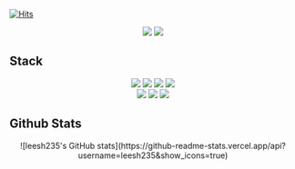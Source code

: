 [![Hits](https://hits.seeyoufarm.com/api/count/incr/badge.svg?url=https%3A%2F%2Fgithub.com%2Fleesh235%2F&count_bg=%2379C83D&title_bg=%23555555&icon=&icon_color=%23E7E7E7&title=hits&edge_flat=false)](https://hits.seeyoufarm.com)

<div align=center><img src="https://img.shields.io/badge/leeshgh235@gmail.com-EA4335?style=for-the-badge&logo=Gmail&logoColor=white"> <a href="https://github.com/leesh235" target="_blank"><img src="https://img.shields.io/badge/GitHub-181717?style=for-the-badge&logo=GitHub&logoColor=white"/></a></div>


## Stack
<div align=center><img src="https://img.shields.io/badge/HTML5-E34F26?style=for-the-badge&logo=HTML5&logoColor=white"> <img src="https://img.shields.io/badge/CSS3-1572B6?style=for-the-badge&logo=CSS3&logoColor=white"> <img src="https://img.shields.io/badge/JavaScript-F7DF1E?style=for-the-badge&logo=JavaScript&logoColor=white"> <img src="https://img.shields.io/badge/TypeScript-3178C6?style=for-the-badge&logo=TypeScript&logoColor=white"></div>
  
 <div align=center><img src="https://img.shields.io/badge/React-61DAFB?style=for-the-badge&logo=React&logoColor=black"> <img src="https://img.shields.io/badge/styled-components-DB7093?style=for-the-badge&logo=styled-components&logoColor=black"> <img src="https://img.shields.io/badge/Node.js-339933?style=for-the-badge&logo=Node.js&logoColor=white"></div>

## Github Stats
<div align=center>![leesh235's GitHub stats](https://github-readme-stats.vercel.app/api?username=leesh235&show_icons=true)</div>
